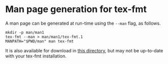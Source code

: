 # Man page generation for tex-fmt

A man page can be generated at run-time using the
`--man` flag, as follows.

```shell
mkdir -p man/man1
tex-fmt --man > man/man1/tex-fmt.1
MANPATH="$PWD/man" man tex-fmt
```

It is also available for download in
[this directory](
https://github.com/WGUNDERWOOD/tex-fmt/tree/main/man/),
but may not be up-to-date with your tex-fmt installation.
